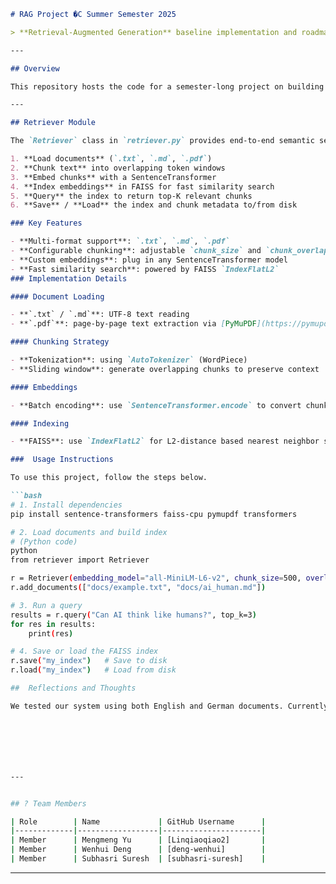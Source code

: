 ```markdown
# RAG Project �C Summer Semester 2025

> **Retrieval-Augmented Generation** baseline implementation and roadmap for ongoing development.

---

## Overview

This repository hosts the code for a semester-long project on building and experimenting with Retrieval-Augmented Generation (RAG) systems. Currently under active development.

---

## Retriever Module

The `Retriever` class in `retriever.py` provides end-to-end semantic search over text and PDF documents:

1. **Load documents** (`.txt`, `.md`, `.pdf`)  
2. **Chunk text** into overlapping token windows  
3. **Embed chunks** with a SentenceTransformer  
4. **Index embeddings** in FAISS for fast similarity search  
5. **Query** the index to return top-K relevant chunks  
6. **Save** / **Load** the index and chunk metadata to/from disk  

### Key Features

- **Multi-format support**: `.txt`, `.md`, `.pdf`  
- **Configurable chunking**: adjustable `chunk_size` and `chunk_overlap` parameters  
- **Custom embeddings**: plug in any SentenceTransformer model  
- **Fast similarity search**: powered by FAISS `IndexFlatL2`  
### Implementation Details

#### Document Loading

- **`.txt` / `.md`**: UTF-8 text reading  
- **`.pdf`**: page-by-page text extraction via [PyMuPDF](https://pymupdf.readthedocs.io/)  

#### Chunking Strategy

- **Tokenization**: using `AutoTokenizer` (WordPiece)  
- **Sliding window**: generate overlapping chunks to preserve context  

#### Embeddings

- **Batch encoding**: use `SentenceTransformer.encode` to convert chunks into vector embeddings  

#### Indexing

- **FAISS**: use `IndexFlatL2` for L2-distance based nearest neighbor search  

###  Usage Instructions

To use this project, follow the steps below.

```bash
# 1. Install dependencies
pip install sentence-transformers faiss-cpu pymupdf transformers

# 2. Load documents and build index
# (Python code)
python
from retriever import Retriever

r = Retriever(embedding_model="all-MiniLM-L6-v2", chunk_size=500, overlap=100)
r.add_documents(["docs/example.txt", "docs/ai_human.md"])

# 3. Run a query
results = r.query("Can AI think like humans?", top_k=3)
for res in results:
    print(res)

# 4. Save or load the FAISS index
r.save("my_index")   # Save to disk
r.load("my_index")   # Load from disk

##  Reflections and Thoughts

We tested our system using both English and German documents. Currently, it only supports querying English documents in English and German documents in German. In the future, we could build on this foundation to enable cross-lingual retrieval.







---


## ? Team Members

| Role        | Name             | GitHub Username      |
|-------------|------------------|----------------------|
| Member      | Mengmeng Yu      | [Linqiaoqiao2]       |
| Member      | Wenhui Deng      | [deng-wenhui]        |
| Member      | Subhasri Suresh  | [subhasri-suresh]    |
```

---



